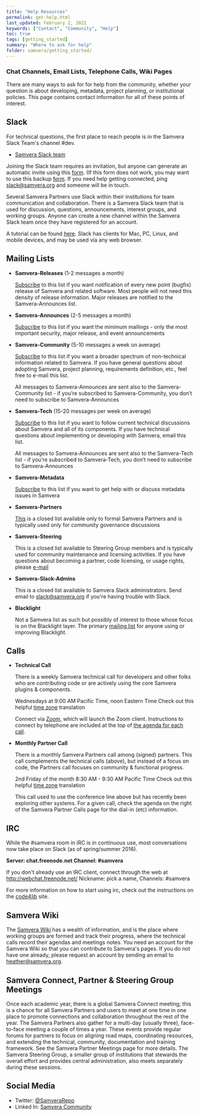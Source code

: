 ```yaml
---
title: "Help Resources"
permalink: get-help.html
last_updated: February 2, 2022
keywords: ["Contact", "Community", "Help"]
toc: true
tags: [getting_started]
summary: "Where to ask for help"
folder: samvera/getting_started/
---
```


### Chat Channels, Email Lists, Telephone Calls, Wiki Pages

There are many ways to ask for for help from the community, whether your question is about developing, metadata, project planning, or institutional policies. This page contains contact information for all of these points of interest.

## Slack

For technical questions, the first place to reach people is in the Samvera Slack Team's channel #dev.

- [Samvera Slack team](https://samvera.slack.com)

Joining the Slack team requires an invitation, but anyone can generate an automatic invite using this [form](http://slack.samvera.org/). (If this form does not work, you may want to use this backup [form](https://docs.google.com/forms/d/1cRJaOTo2pHAeMzfE3hKL3toPHF2_e4ZXw3ufOXlF2vU/viewform). If you need help getting connected, ping slack@samvera.org and someone will be in touch.

Several Samvera Partners use Slack within their institutions for team communication and collaboration. There is a Samvera Slack team that is used for discussion, questions, announcements, interest groups, and working groups. Anyone can create a new channel within the Samvera Slack team once they have registered for an account.

A tutorial can be found [here](https://samvera.slack.com/getting-started). Slack has clients for Mac, PC, Linux, and mobile devices, and may be used via any web browser.

## Mailing Lists

- **Samvera-Releases** (1-2 messages a month)

  [Subscribe](https://groups.google.com/forum/#!forum/samvera-releases/join) to this list if you want notification of every new point (bugfix) release of Samvera and related software. Most people will not need this density of release information. Major releases are notified to the Samvera-Announces list.

- **Samvera-Announces** (2-5 messages a month)

  [Subscribe](https://groups.google.com/forum/#!forum/samvera-announces/join) to this list if you want the minimum mailings - only the most important security, major release, and event announcements

- **Samvera-Community** (5-10 messages a week on average)

  [Subscribe](https://groups.google.com/forum/#!forum/samvera-community/join) to this list if you want a broader spectrum of non-technical information related to Samvera. If you have general questions about adopting Samvera, project planning, requirements definition, etc., feel free to e-mail this list.

  All messages to Samvera-Announces are sent also to the Samvera-Community list - if you’re subscribed to Samvera-Community, you don’t need to subscribe to Samvera-Announces

- **Samvera-Tech** (15-20 messages per week on average)

  [Subscribe](https://groups.google.com/forum/#!forum/samvera-tech/join) to this list if you want to follow current technical discussions about Samvera and all of its components. If you have technical questions about implementing or developing with Samvera, email this list.

  All messages to Samvera-Announces are sent also to the Samvera-Tech list - if you’re subscribed to Samvera-Tech, you don’t need to subscribe to Samvera-Announces

- **Samvera-Metadata**

  [Subscribe](https://groups.google.com/forum/#!forum/samvera-metadata/join) to this list if you want to get help with or discuss metadata issues in Samvera

- **Samvera-Partners**

  [This](https://groups.google.com/forum/?hl=en#!forum/samvera-partners) is a closed list available only to formal Samvera Partners and is typically used only for community governance discussions

- **Samvera-Steering**

  This is a closed list available to Steering Group members and is typically used for community maintenance and licensing activities. If you have questions about becoming a partner, code licensing, or usage rights, please [e-mail](samvera-steering@googlegroups.com)

- **Samvera-Slack-Admins**

  This is a closed list available to Samvera Slack administrators. Send email to slack@samvera.org if you're having trouble with Slack.

- **Blacklight**

  Not a Samvera list as such but possibly of interest to those whose focus is on the Blacklight layer. The primary [mailing list](http://groups.google.com/group/blacklight-development) for anyone using or improving Blacklight.

## Calls

- **Technical Call**

  There is a weekly Samvera technical call for developers and other folks who are contributing code or are actively using the core Samvera plugins & components.

  Wednesdays at 9:00 AM Pacific Time, noon Eastern Time
  Check out this helpful [time zone](http://www.timeanddate.com/worldclock/fixedtime.html?month=12&day=6&year=2010&hour=8&min=0&sec=0&p1=224) translation

  Connect via [Zoom](https://psu.zoom.us/j/613720745), which will launch the Zoom client. Instructions to connect by telephone are included at the top of [the agenda for each call](https://samvera.atlassian.net/wiki/spaces/samvera/pages/405211059/Notes+from+Tech+Meetings+and+Calls).

- **Monthly Partner Call**

  There is a monthly Samvera Partners call among (signed) partners. This call complements the technical calls (above), but instead of a focus on code, the Partners call focuses on community & functional progress.

  2nd Friday of the month
  8:30 AM - 9:30 AM Pacific Time
  Check out this helpful [time zone](http://www.timeanddate.com/worldclock/fixedtime.html?month=12&day=6&year=2010&hour=8&min=0&sec=0&p1=224) translation

  This call used to use the conference line above but has recently been exploring other systems. For a given call, check the agenda on the right of the Samvera Partner Calls page for the dial-in (etc) information.

## IRC

While the #samvera room in IRC is in continuous use, most conversations now take place on Slack (as of spring/summer 2016).

**Server: chat.freenode.net
Channel: #samvera**

If you don't already use an IRC client, connect through the web at http://webchat.freenode.net/
Nickname: pick a name,
Channels: #samvera

For more information on how to start using irc, check out the instructions on the [code4lib](http://code4lib.org/irc) site.

## Samvera Wiki

The [Samvera Wiki](https://samvera.atlassian.net/wiki/spaces/samvera/overview) has a wealth of information, and is the place where working groups are formed and track their progress, where the technical calls record their agendas and meetings notes. You need an account for the Samvera Wiki so that you can contribute to Samvera's pages. If you do not have one already, please request an account by sending an email to heather@samvera.org.

## Samvera Connect, Partner & Steering Group Meetings

Once each academic year, there is a global Samvera Connect meeting; this is a chance for all Samvera Partners and users to meet at one time in one place to promote connections and collaboration throughout the rest of the year. The Samvera Partners also gather for a multi-day (usually three), face-to-face meeting a couple of times a year. These events provide regular forums for partners to focus on aligning road maps, coordinating resources, and extending the technical, community, documentation and training framework. See the Samvera Partner Meetings page for more details. The Samvera Steering Group, a smaller group of institutions that stewards the overall effort and provides central administration, also meets separately during these sessions.

## Social Media

- Twitter: [@SamveraRepo](https://twitter.com/SamveraRepo)
- Linked In: [Samvera Community](http://www.linkedin.com/groups?home=&gid=6615333)
